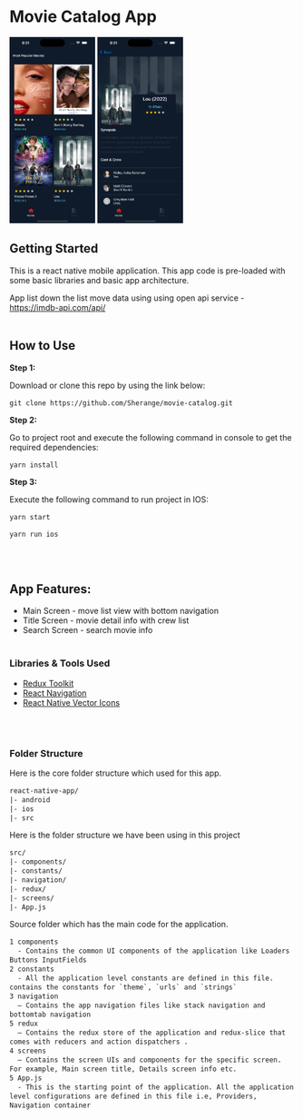 # Movie Catalog App

<img src="main.png" alt="main" width="30%"/>
<img src="title.png" alt="detail" width="30%"/>

## Getting Started

This is a react native mobile application. This app code is pre-loaded with some basic libraries and basic app architecture.

App list down the list move data using using open api service - https://imdb-api.com/api/
<br></br>

## How to Use

**Step 1:**

Download or clone this repo by using the link below:

```
git clone https://github.com/Sherange/movie-catalog.git
```

**Step 2:**

Go to project root and execute the following command in console to get the required dependencies:

```
yarn install
```

**Step 3:**

Execute the following command to run project in IOS:

```
yarn start
```

```
yarn run ios
```

<br></br>

## App Features:

- Main Screen - move list view with bottom navigation
- Title Screen - movie detail info with crew list
- Search Screen - search movie info
  <br></br>

### Libraries & Tools Used

- [Redux Toolkit](https://redux-toolkit.js.org)
- [React Navigation](https://reactnavigation.org)
- [React Native Vector Icons ](https://github.com/oblador/react-native-vector-icons)

<br></br>

### Folder Structure

Here is the core folder structure which used for this app.

```
react-native-app/
|- android
|- ios
|- src
```

Here is the folder structure we have been using in this project

```
src/
|- components/
|- constants/
|- navigation/
|- redux/
|- screens/
|- App.js
```

Source folder which has the main code for the application.

```
1 components
  - Contains the common UI components of the application like Loaders Buttons InputFields
2 constants
  - All the application level constants are defined in this file. contains the constants for `theme`, `urls` and `strings`
3 navigation
  — Contains the app navigation files like stack navigation and bottomtab navigation
5 redux
  — Contains the redux store of the application and redux-slice that comes with reducers and action dispatchers .
4 screens 
  — Contains the screen UIs and components for the specific screen. For example, Main screen title, Details screen info etc.
5 App.js
  - This is the starting point of the application. All the application level configurations are defined in this file i.e, Providers, Navigation container
```
